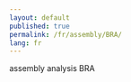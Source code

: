```yaml
---
layout: default
published: true
permalink: /fr/assembly/BRA/
lang: fr
---
```


assembly analysis BRA
